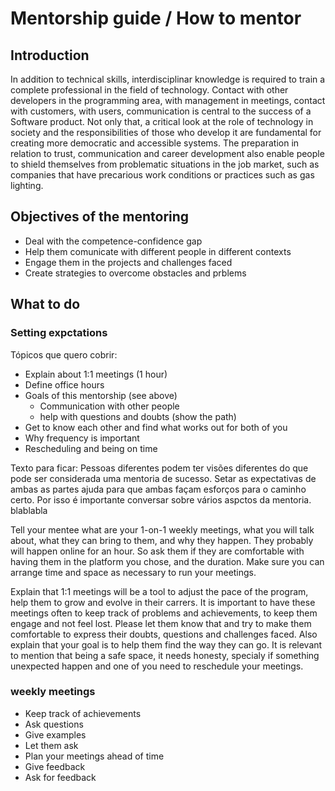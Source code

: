 # Mentorship guide / How to mentor

## Introduction
In addition to technical skills, interdisciplinar knowledge is required to train a complete professional in the field of technology.
Contact with other developers in the programming area, with management in meetings, contact with customers, with users, communication is central to the success of a Software product.
Not only that, a critical look at the role of technology in society and the responsibilities of those who develop it are fundamental for creating more democratic and accessible systems.
The preparation in relation to trust, communication and career development also enable people to shield themselves from problematic situations in the job market, such as companies that have precarious work conditions or practices such as gas lighting.

## Objectives of the mentoring

- Deal with the competence-confidence gap
- Help them comunicate with different people in different contexts
- Engage them in the projects and challenges faced
- Create strategies to overcome obstacles and prblems

## What to do

### Setting expctations

Tópicos que quero cobrir:
- Explain about 1:1 meetings (1 hour)
- Define office hours
- Goals of this mentorship (see above)
  - Communication with other people
  - help with questions and doubts (show the path)
- Get to know each other and find what works out for both of you
- Why frequency is important
- Rescheduling and being on time


Texto para ficar:
Pessoas diferentes podem ter visões diferentes do que pode ser considerada uma mentoria de sucesso. Setar as expectativas de ambas as partes ajuda para que ambas façam esforços para o caminho certo.
Por isso é importante conversar sobre vários aspctos da mentoria. blablabla

Tell your mentee what are your 1-on-1 weekly meetings, what you will talk about, what they can bring to them, and why they happen.
They probably will happen online for an hour. So ask them if they are comfortable with having them in the platform you chose, and the duration. Make sure you can arrange time and space as necessary to run your meetings.

Explain that 1:1 meetings will be a tool to adjust the pace of the program, help them to grow and evolve in their carrers.
It is important to have these meetings often to keep track of problems and achievements, to keep them engage and not feel lost.
Please let them know that and try to make them comfortable to express their doubts, questions and challenges faced.
Also explain that your goal is to help them find the way they can go.
It is relevant to mention that being a safe space, it needs honesty, specialy if something unexpected happen and one of you need to reschedule your meetings.

### weekly meetings

- Keep track of achievements
- Ask questions
- Give examples
- Let them ask
- Plan your meetings ahead of time
- Give feedback
- Ask for feedback
